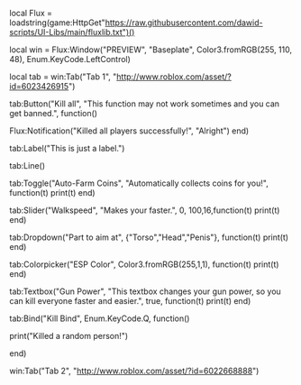 local Flux = loadstring(game:HttpGet"https://raw.githubusercontent.com/dawid-scripts/UI-Libs/main/fluxlib.txt")()

local win = Flux:Window("PREVIEW", "Baseplate", Color3.fromRGB(255, 110, 48), Enum.KeyCode.LeftControl)

local tab = win:Tab("Tab 1", "http://www.roblox.com/asset/?id=6023426915")

tab:Button("Kill all", "This function may not work sometimes and you can get banned.", function()

Flux:Notification("Killed all players successfully!", "Alright")
end)

tab:Label("This is just a label.")

tab:Line()

tab:Toggle("Auto-Farm Coins", "Automatically collects coins for you!", function(t)
print(t)
end)

tab:Slider("Walkspeed", "Makes your faster.", 0, 100,16,function(t)
print(t)
end)

tab:Dropdown("Part to aim at", {"Torso","Head","Penis"}, function(t)
print(t)
end)

tab:Colorpicker("ESP Color", Color3.fromRGB(255,1,1), function(t)
print(t)
end)

tab:Textbox("Gun Power", "This textbox changes your gun power, so you can kill everyone faster and easier.", true, function(t)
print(t)
end)

tab:Bind("Kill Bind", Enum.KeyCode.Q, function()

print("Killed a random person!")

end)

win:Tab("Tab 2", "http://www.roblox.com/asset/?id=6022668888")
